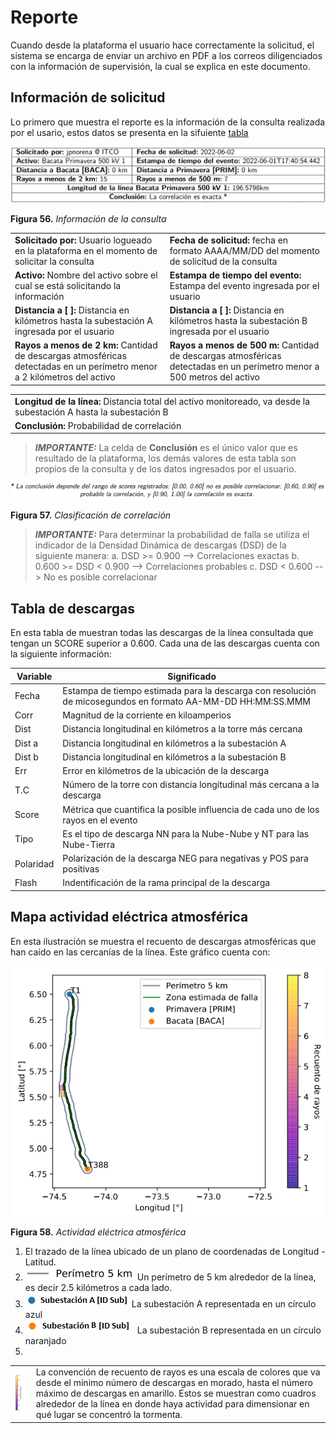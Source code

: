 # Reporte

Cuando desde la plataforma el usuario hace correctamente la solicitud, el sistema se encarga de enviar un archivo en PDF a los correos diligenciados con la información de supervisión, la cual se explica en este documento.

## Información de solicitud
Lo primero que muestra el reporte es la información de la consulta realizada por el usario, estos datos se presenta en la sifuiente [tabla](../../../pictures/Imagen65.png)

![Figura 56](../../../pictures/Imagen65.png "Información de la consulta")

**Figura 56.** *Información de la consulta*

| | |
|-|-|
|**Solicitado por:** Usuario logueado en la plataforma en el momento de solicitar la consulta|**Fecha de solicitud:** fecha en formato AAAA/MM/DD del momento de solicitud de la consulta|
|**Activo:** Nombre del activo sobre el cual se está solicitando la información| **Estampa de tiempo del evento:** Estampa del evento ingresada por el usuario|
|**Distancia a [ ]:** Distancia en kilómetros hasta la subestación A ingresada por el usuario | **Distancia a [ ]:** Distancia en kilómetros hasta la subestación B ingresada por el usuario|
|**Rayos a menos de 2 km:** Cantidad de descargas atmosféricas detectadas en un perímetro menor a 2 kilómetros del activo | **Rayos a menos de 500 m:** Cantidad de descargas atmosféricas detectadas en un perímetro menor a 500 metros del activo|

||
|-|
|**Longitud de la línea:** Distancia total del activo monitoreado, va desde la subestación A hasta la subestación B|
|**Conclusión:** Probabilidad de correlación|

>**_IMPORTANTE:_**
> La celda de **Conclusión** es el único valor que es resultado de la plataforma, los demás valores de esta tabla son propios de la consulta y de los datos ingresados por el usuario.

![Figura 57](../../../pictures/Imagen66.png "Clasificación de correlación")

**Figura 57.** *Clasificación de correlación*

>**_IMPORTANTE:_**
>Para determinar la probabilidad de falla se utiliza el indicador de la Densidad Dinámica de descargas (DSD) de la siguiente manera:
>a. DSD >= 0.900 --> Correlaciones exactas
>b. 0.600 >= DSD < 0.900 --> Correlaciones probables
>c. DSD < 0.600 --> No es posible correlacionar

## Tabla de descargas
En esta tabla de muestran todas las descargas de la línea consultada que tengan un SCORE superior a 0.600. Cada una de las descargas cuenta con la siguiente información:

| Variable | Significado |
|-|-|
| Fecha | Estampa de tiempo estimada para la descarga con resolución de micosegundos en formato AA-MM-DD HH:MM:SS.MMM|
| Corr | Magnitud de la corriente en kiloamperios|
| Dist | Distancia longitudinal en kilómetros a la torre más cercana|
| Dist a | Distancia longitudinal en kilómetros a la subestación A|
| Dist b | Distancia longitudinal en kilómetros a la subestación B|
| Err | Error en kilómetros de la ubicación de la descarga |
| T.C | Número de la torre con distancia longitudinal más cercana a la descarga|
| Score | Métrica que cuantifica la posible influencia de cada uno de los rayos en el evento |
| Tipo | Es el tipo de descarga NN para la Nube-Nube y NT para las Nube-Tierra|
| Polaridad | Polarización de la descarga NEG para negativas y POS para positivas|
| Flash | Indentificación de la rama principal de la descarga |

## Mapa actividad eléctrica atmosférica
 En esta ilustración se muestra el recuento de descargas atmosféricas que han caído en las cercanías de la línea. Este gráfico cuenta con:

![Figura 58](../../../pictures/Imagen68.png "Actividad eléctrica atmosférica")

**Figura 58.** *Actividad eléctrica atmosférica*

 1. El trazado de la línea ubicado de un plano de coordenadas de Longitud - Latitud. 
 2. ![Figura 59](../../../pictures/Imagen67.png) Un perímetro de 5 km alrededor de la línea, es decir 2.5 kilómetros a cada lado.
 3. ![Figura 60](../../../pictures/Imagen69.png) La subestación A representada en un círculo azul
 4. ![Figura 61](../../../pictures/Imagen70.png) La subestación B representada en un círculo naranjado
 5. 
 |||
 |-|-|
 | ![Figura 62](../../../pictures/Imagen71.png) | La convención de recuento de rayos es una escala de colores que va desde el mínimo número de descargas en morado, hasta el número máximo de descargas en amarillo. Estos se muestran como cuadros alrededor de la línea en donde haya actividad para dimensionar en qué lugar se concentró la tormenta.
